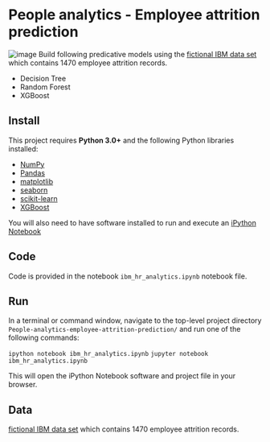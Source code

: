 # People analytics - Employee attrition prediction
![image](./figures/hr_attrition.jpg)
Build following predicative models using the [fictional IBM data set](https://www.kaggle.com/pavansubhasht/ibm-hr-analytics-attrition-dataset) which contains 1470 employee attrition records. 
- Decision Tree
- Random Forest
- XGBoost

## Install

This project requires **Python 3.0+** and the following Python libraries installed:

- [NumPy](http://www.numpy.org/)
- [Pandas](http://pandas.pydata.org)
- [matplotlib](http://matplotlib.org/)
- [seaborn](https://seaborn.pydata.org/)
- [scikit-learn](http://scikit-learn.org/stable/)
- [XGBoost](https://xgboost.readthedocs.io/en/latest/python/python_intro.html)

You will also need to have software installed to run and execute an [iPython Notebook](http://ipython.org/notebook.html)

## Code

Code is provided in the notebook `ibm_hr_analytics.ipynb` notebook file. 

## Run

In a terminal or command window, navigate to the top-level project directory `People-analytics-employee-attrition-prediction/` and run one of the following commands:

```ipython notebook ibm_hr_analytics.ipynb```
```jupyter notebook ibm_hr_analytics.ipynb```

This will open the iPython Notebook software and project file in your browser.

## Data
[fictional IBM data set](https://www.kaggle.com/pavansubhasht/ibm-hr-analytics-attrition-dataset) which contains 1470 employee attrition records. 
